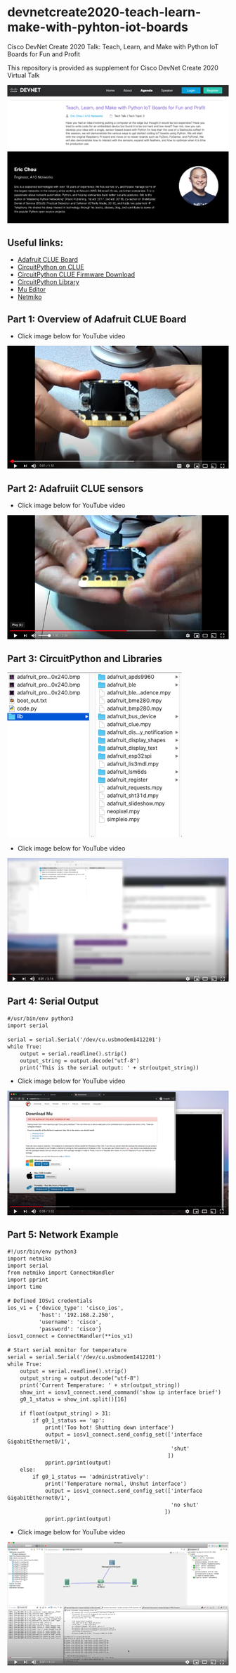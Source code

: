 # devnetcreate2020-teach-learn-make-with-pyhton-iot-boards
Cisco DevNet Create 2020 Talk: Teach, Learn, and Make with Python IoT Boards for Fun and Profit

This repository is provided as supplement for Cisco DevNet Create 2020 Virtual Talk

![Cisco DevNet Create 2020 1](/images/devnetcreate2020_1.png)
![Cisco DevNet Create 2020 2](/images/devnetcreate2020_2.png)


## Useful links: 

- [Adafruit CLUE Board](https://learn.adafruit.com/adafruit-clue/overview)
- [CircuitPython on CLUE](https://learn.adafruit.com/adafruit-clue/circuitpython)
- [CircuitPython CLUE Firmware Download](https://circuitpython.org/board/clue_nrf52840_express/)
- [CircuitPython Library](https://circuitpython.org/libraries)
- [Mu Editor](https://codewith.mu/)
- [Netmiko](https://pypi.org/project/netmiko/)

## Part 1: Overview of Adafruit CLUE Board

- Click image below for YouTube video

[![DevNet Create 2020 Part 1](/images/video_part1.png)](https://youtu.be/8rDgbaXD9-c)

## Part 2: Adafruiit CLUE sensors

- Click image below for YouTube video

[![DevNet Create 2020 Part 2](/images/video_part2.png)](https://youtu.be/IPlhbTFaFfE)

## Part 3: CircuitPython and Libraries

![Circuit Python Libraries](/images/CircuitPython_libraries.png)

- Click image below for YouTube video

[![DevNet Create 2020 Part 3](/images/video_part3.png)](https://youtu.be/EfLhfftXfZs)

## Part 4: Serial Output

```
#/usr/bin/env python3
import serial

serial = serial.Serial('/dev/cu.usbmodem1412201')
while True: 
    output = serial.readline().strip()
    output_string = output.decode("utf-8") 
    print('This is the serial output: ' + str(output_string))
```

- Click image below for YouTube video

[![DevNet Create 2020 Part 4](/images/video_part4.png)](https://youtu.be/ZN0ldc6aP1o)

## Part 5: Network Example

```
#!/usr/bin/env python3
import netmiko
import serial
from netmiko import ConnectHandler
import pprint
import time

# Defined IOSv1 credentials
ios_v1 = {'device_type': 'cisco_ios',
          'host': '192.168.2.250',
          'username': 'cisco',
          'password': 'cisco'}
iosv1_connect = ConnectHandler(**ios_v1)

# Start serial monitor for temperature
serial = serial.Serial('/dev/cu.usbmodem1412201')
while True:
    output = serial.readline().strip()
    output_string = output.decode("utf-8")
    print('Current Temperature: ' + str(output_string))
    show_int = iosv1_connect.send_command('show ip interface brief')
    g0_1_status = show_int.split()[16]

    if float(output_string) > 31:
        if g0_1_status == 'up':
            print('Too hot! Shutting down interface')
            output = iosv1_connect.send_config_set(['interface GigabitEthernet0/1',
                                                    'shut'
                                                   ])
            pprint.pprint(output)
    else:
        if g0_1_status == 'administratively':
            print('Temperature normal, Unshut interface')
            output = iosv1_connect.send_config_set(['interface GigabitEthernet0/1',
                                                    'no shut'
                                                  ])
            pprint.pprint(output)
```

- Click image below for YouTube video

[![DevNet Create 2020 Part 5](/images/video_part5.png)](https://youtu.be/tA_CBOEB8Ek)






